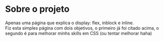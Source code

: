 # Sobre o projeto
Apenas uma página que explica o display: flex, inblock e inline. </br>
Fiz esta simples página com dois objetivos, o primeiro já foi citado acima, o segundo é para melhorar minhs skills em CSS (ou tentar melhorar haha)   


